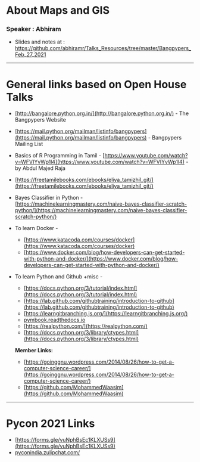 # **About Maps and GIS**

### Speaker : Abhiram 
- Slides and notes at : https://github.com/abhiramr/Talks_Resources/tree/master/Bangpypers_Feb_27_2021

----
# General links based on Open House Talks

- [http://bangalore.python.org.in/](http://bangalore.python.org.in/) - The Bangpypers Website
- [https://mail.python.org/mailman/listinfo/bangpypers](https://mail.python.org/mailman/listinfo/bangpypers) - Bangpypers Mailing List
- Basics of R Programming in Tamil - [https://www.youtube.com/watch?v=WFVIYvWp1l4](https://www.youtube.com/watch?v=WFVIYvWp1l4) - by Abdul Majed Raja
- [https://freetamilebooks.com/ebooks/eliya_tamizhil_git/](https://freetamilebooks.com/ebooks/eliya_tamizhil_git/)
- Bayes Classifier in Python - [https://machinelearningmastery.com/naive-bayes-classifier-scratch-python/](https://machinelearningmastery.com/naive-bayes-classifier-scratch-python/)
- To learn Docker -
    - [https://www.katacoda.com/courses/docker](https://www.katacoda.com/courses/docker)
    - [https://www.docker.com/blog/how-developers-can-get-started-with-python-and-docker/](https://www.docker.com/blog/how-developers-can-get-started-with-python-and-docker/)
- To learn Python and Github +misc -
    - [https://docs.python.org/3/tutorial/index.html](https://docs.python.org/3/tutorial/index.html)
    - [https://lab.github.com/githubtraining/introduction-to-github](https://lab.github.com/githubtraining/introduction-to-github)
    - [https://learngitbranching.js.org/](https://learngitbranching.js.org/)
    - [pymbook.readthedocs.io](http://pymbook.readthedocs.io/)
    - [https://realpython.com/](https://realpython.com/)
    - [https://docs.python.org/3/library/ctypes.html](https://docs.python.org/3/library/ctypes.html)

    **Member Links:**

    - [https://goinggnu.wordpress.com/2014/08/26/how-to-get-a-computer-science-career/](https://goinggnu.wordpress.com/2014/08/26/how-to-get-a-computer-science-career/)
    - [https://github.com/MohammedWaasim](https://github.com/MohammedWaasim)

----

# Pycon 2021 Links

- [https://forms.gle/vuNphBsEc1KLXUSs9](https://forms.gle/vuNphBsEc1KLXUSs9)
- [pyconindia.zulipchat.com/](http://pyconindia.zulipchat.com/)
